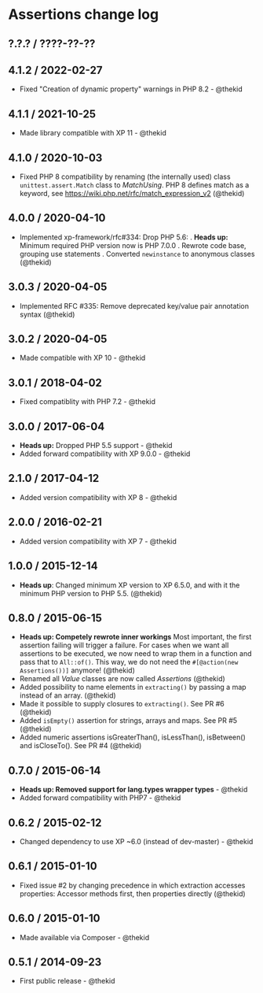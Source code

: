 Assertions change log
=====================

## ?.?.? / ????-??-??

## 4.1.2 / 2022-02-27

* Fixed "Creation of dynamic property" warnings in PHP 8.2 - @thekid

## 4.1.1 / 2021-10-25

* Made library compatible with XP 11 - @thekid

## 4.1.0 / 2020-10-03

* Fixed PHP 8 compatibility by renaming (the internally used) class
  `unittest.assert.Match` class to *MatchUsing*. PHP 8 defines match as
  a keyword, see https://wiki.php.net/rfc/match_expression_v2
  (@thekid)

## 4.0.0 / 2020-04-10

* Implemented xp-framework/rfc#334: Drop PHP 5.6:
  . **Heads up:** Minimum required PHP version now is PHP 7.0.0
  . Rewrote code base, grouping use statements
  . Converted `newinstance` to anonymous classes
  (@thekid)

## 3.0.3 / 2020-04-05

* Implemented RFC #335: Remove deprecated key/value pair annotation syntax
  (@thekid)

## 3.0.2 / 2020-04-05

* Made compatible with XP 10 - @thekid

## 3.0.1 / 2018-04-02

* Fixed compatiblity with PHP 7.2 - @thekid

## 3.0.0 / 2017-06-04

* **Heads up:** Dropped PHP 5.5 support - @thekid
* Added forward compatibility with XP 9.0.0 - @thekid

## 2.1.0 / 2017-04-12

* Added version compatibility with XP 8 - @thekid

## 2.0.0 / 2016-02-21

* Added version compatibility with XP 7 - @thekid

## 1.0.0 / 2015-12-14

* **Heads up**: Changed minimum XP version to XP 6.5.0, and with it the
  minimum PHP version to PHP 5.5.
  (@thekid)

## 0.8.0 / 2015-06-15

* **Heads up: Competely rewrote inner workings**
  Most important, the first assertion failing will trigger a failure.
  For cases when we want all assertions to be executed, we now need to 
  wrap them in a function and pass that to `All::of()`. This way, we do
  not need the `#[@action(new Assertions())]` anymore!
  (@thekid)
* Renamed all *Value* classes are now called *Assertions*
  (@thekid)
* Added possibility to name elements in `extracting()` by passing
  a map instead of an array.
  (@thekid)
* Made it possible to supply closures to `extracting()`. See PR #6
  (@thekid)
* Added `isEmpty()` assertion for strings, arrays and maps. See PR #5
  (@thekid)
* Added numeric assertions isGreaterThan(), isLessThan(), isBetween()
  and isCloseTo(). See PR #4
  (@thekid)

## 0.7.0 / 2015-06-14

* **Heads up: Removed support for lang.types wrapper types** - @thekid
* Added forward compatibility with PHP7 - @thekid

## 0.6.2 / 2015-02-12

* Changed dependency to use XP ~6.0 (instead of dev-master) - @thekid

## 0.6.1 / 2015-01-10

* Fixed issue #2 by changing precedence in which extraction accesses
  properties: Accessor methods first, then properties directly
  (@thekid)

## 0.6.0 / 2015-01-10

* Made available via Composer - @thekid

## 0.5.1 / 2014-09-23

* First public release - @thekid
